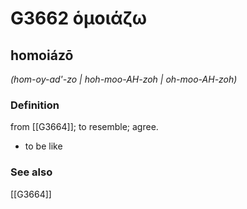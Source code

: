 # G3662 ὁμοιάζω

## homoiázō

_(hom-oy-ad'-zo | hoh-moo-AH-zoh | oh-moo-AH-zoh)_

### Definition

from [[G3664]]; to resemble; agree.

- to be like

### See also

[[G3664]]

